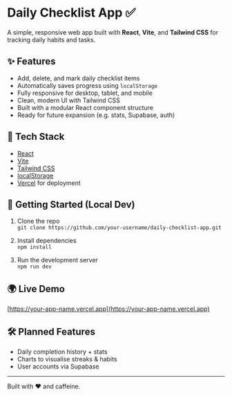 # Daily Checklist App ✅

A simple, responsive web app built with **React**, **Vite**, and **Tailwind CSS** for tracking daily habits and tasks.

## ✨ Features

- Add, delete, and mark daily checklist items
- Automatically saves progress using `localStorage`
- Fully responsive for desktop, tablet, and mobile
- Clean, modern UI with Tailwind CSS
- Built with a modular React component structure
- Ready for future expansion (e.g. stats, Supabase, auth)

## 🚀 Tech Stack

- [React](https://reactjs.org/)
- [Vite](https://vitejs.dev/)
- [Tailwind CSS](https://tailwindcss.com/)
- [localStorage](https://developer.mozilla.org/en-US/docs/Web/API/Window/localStorage)
- [Vercel](https://vercel.com/) for deployment

## 🔧 Getting Started (Local Dev)

1. Clone the repo  
   `git clone https://github.com/your-username/daily-checklist-app.git`

2. Install dependencies  
   `npm install`

3. Run the development server  
   `npm run dev`

## 🌍 Live Demo

[https://your-app-name.vercel.app](https://your-app-name.vercel.app)

## 🛠 Planned Features

- Daily completion history + stats
- Charts to visualise streaks & habits
- User accounts via Supabase

---

Built with ❤️ and caffeine.
